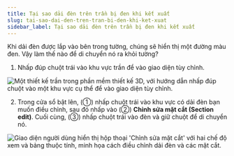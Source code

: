 ```yaml
---
title: Tại sao dải đèn trên trần bị đen khi kết xuất
slug: tai-sao-dai-den-tren-tran-bi-den-khi-ket-xuat
sidebar_label: Tại sao dải đèn trên trần bị đen khi kết xuất
---
```


Khi dải đèn được lắp vào bên trong tường, chúng sẽ hiển thị một đường màu đen. Vậy làm thế nào để di chuyển nó ra khỏi tường?

1. Nhấp đúp chuột trái vào khu vực trần để vào giao diện tùy chỉnh.

![Một thiết kế trần trong phần mềm thiết kế 3D, với hướng dẫn nhấp đúp chuột vào một khu vực cụ thể để vào giao diện tùy chỉnh.](https://storage.googleapis.com/jegavn_kb/images/6cc7fa17-3fe8-4107-8935-a7754a76a63c.png)

2. Trong cửa sổ bật lên, (①) nhấp chuột trái vào khu vực có dải đèn bạn muốn điều chỉnh, sau đó nhấp vào (②) **Chỉnh sửa mặt cắt (Section edit)**. Cuối cùng, (③) nhấp chuột trái vào đèn và giữ chuột để di chuyển nó.

![Giao diện người dùng hiển thị hộp thoại 'Chỉnh sửa mặt cắt' với hai chế độ xem và bảng thuộc tính, minh họa cách điều chỉnh dải đèn và các mặt cắt.](https://storage.googleapis.com/jegavn_kb/images/c012392c-981d-4958-a4a3-562d612b2fb1.png)